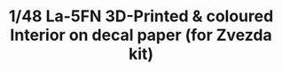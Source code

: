 ---
layout: product
title: "1/48 La-5FN 3D-Printed & coloured Interior on decal paper (for Zvezda kit)"
price: "1300" 
desc: "3D Dekal"
img_path: "/assets/img/QD48066.webp"
brand: "Quinta Studio"
available: false
special_offer: false
new: false
soon: false
cat: "010000"
subcat: "016000"
subsubcat: "0N/A"
sifra: "QD48066"
popular: false
---